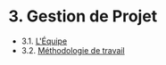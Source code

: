 # 3. Gestion de Projet

- 3.1. [L'Équipe](equipe.md)
- 3.2. [Méthodologie de travail](methodologie.md)